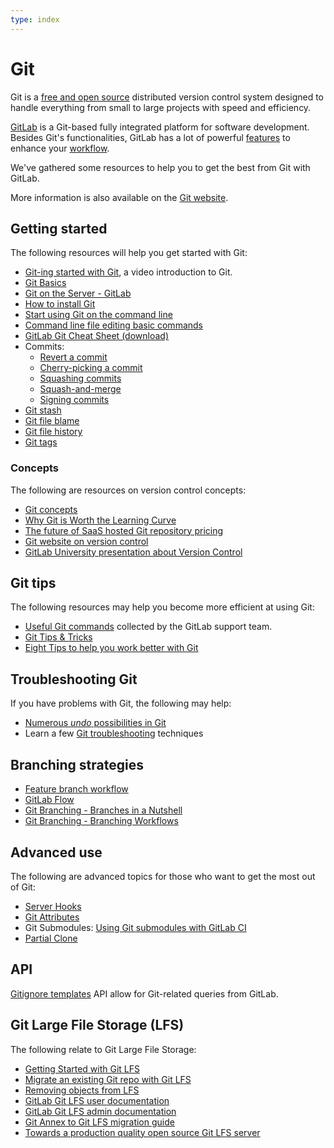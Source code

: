 ```yaml
---
type: index
---
```


# Git

Git is a [free and open source](https://git-scm.com/about/free-and-open-source)
distributed version control system designed to handle everything from small to
large projects with speed and efficiency.

[GitLab](https://about.gitlab.com) is a Git-based fully integrated platform for
software development. Besides Git's functionalities, GitLab has a lot of
powerful [features](https://about.gitlab.com/features/) to enhance your
[workflow](https://about.gitlab.com/blog/2016/10/25/gitlab-workflow-an-overview/).

We've gathered some resources to help you to get the best from Git with GitLab.

More information is also available on the [Git website](https://git-scm.com).

## Getting started

The following resources will help you get started with Git:

- [Git-ing started with Git](https://www.youtube.com/watch?v=Ce5nz5n41z4),
  a video introduction to Git.
- [Git Basics](https://git-scm.com/book/en/v2/Getting-Started-Git-Basics)
- [Git on the Server - GitLab](https://git-scm.com/book/en/v2/Git-on-the-Server-GitLab)
- [How to install Git](how_to_install_git/index.md)
- [Start using Git on the command line](../../gitlab-basics/start-using-git.md)
- [Command line file editing basic commands](../../gitlab-basics/command-line-commands.md)
- [GitLab Git Cheat Sheet (download)](https://about.gitlab.com/images/press/git-cheat-sheet.pdf)
- Commits:
  - [Revert a commit](../../user/project/merge_requests/revert_changes.md#reverting-a-commit)
  - [Cherry-picking a commit](../../user/project/merge_requests/cherry_pick_changes.md#cherry-picking-a-commit)
  - [Squashing commits](../gitlab_flow.md#squashing-commits-with-rebase)
  - [Squash-and-merge](../../user/project/merge_requests/squash_and_merge.md)
  - [Signing commits](../../user/project/repository/gpg_signed_commits/index.md)
- [Git stash](../../university/training/topics/stash.md)
- [Git file blame](../../user/project/repository/git_blame.md)
- [Git file history](../../user/project/repository/git_history.md)
- [Git tags](../../university/training/user_training.md#tags)

### Concepts

The following are resources on version control concepts:

- [Git concepts](../../university/training/user_training.md#git-concepts)
- [Why Git is Worth the Learning Curve](https://about.gitlab.com/blog/2017/05/17/learning-curve-is-the-biggest-challenge-developers-face-with-git/)
- [The future of SaaS hosted Git repository pricing](https://about.gitlab.com/blog/2016/05/11/git-repository-pricing/)
- [Git website on version control](https://git-scm.com/book/en/v2/Getting-Started-About-Version-Control)
- [GitLab University presentation about Version Control](https://docs.google.com/presentation/d/16sX7hUrCZyOFbpvnrAFrg6tVO5_yT98IgdAqOmXwBho/edit?usp=sharing)

## Git tips

The following resources may help you become more efficient at using Git:

- [Useful Git commands](useful_git_commands.md) collected by the GitLab support team.
- [Git Tips & Tricks](https://about.gitlab.com/blog/2016/12/08/git-tips-and-tricks/)
- [Eight Tips to help you work better with Git](https://about.gitlab.com/blog/2015/02/19/8-tips-to-help-you-work-better-with-git/)

## Troubleshooting Git

If you have problems with Git, the following may help:

- [Numerous _undo_ possibilities in Git](numerous_undo_possibilities_in_git/index.md)
- Learn a few [Git troubleshooting](troubleshooting_git.md) techniques

## Branching strategies

- [Feature branch workflow](../../gitlab-basics/feature_branch_workflow.md)
- [GitLab Flow](../gitlab_flow.md)
- [Git Branching - Branches in a Nutshell](https://git-scm.com/book/en/v2/Git-Branching-Branches-in-a-Nutshell)
- [Git Branching - Branching Workflows](https://git-scm.com/book/en/v2/Git-Branching-Branching-Workflows)

## Advanced use

The following are advanced topics for those who want to get the most out of Git:

- [Server Hooks](../../administration/server_hooks.md)
- [Git Attributes](../../user/project/git_attributes.md)
- Git Submodules: [Using Git submodules with GitLab CI](../../ci/git_submodules.md#using-git-submodules-with-gitlab-ci)
- [Partial Clone](partial_clone.md)

## API

[Gitignore templates](../../api/templates/gitignores.md) API allow for
Git-related queries from GitLab.

## Git Large File Storage (LFS)

The following relate to Git Large File Storage:

- [Getting Started with Git LFS](https://about.gitlab.com/blog/2017/01/30/getting-started-with-git-lfs-tutorial/)
- [Migrate an existing Git repo with Git LFS](lfs/migrate_to_git_lfs.md)
- [Removing objects from LFS](lfs/index.md#removing-objects-from-lfs)
- [GitLab Git LFS user documentation](lfs/index.md)
- [GitLab Git LFS admin documentation](../../administration/lfs/index.md)
- [Git Annex to Git LFS migration guide](lfs/migrate_from_git_annex_to_git_lfs.md)
- [Towards a production quality open source Git LFS server](https://about.gitlab.com/blog/2015/08/13/towards-a-production-quality-open-source-git-lfs-server/)
